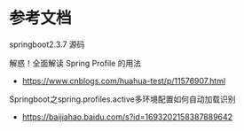 # 参考文档
springboot2.3.7 源码

解惑！全面解读 Spring Profile 的用法
- https://www.cnblogs.com/huahua-test/p/11576907.html

Springboot之spring.profiles.active多环境配置如何自动加载识别
- https://baijiahao.baidu.com/s?id=1693202158387889642
